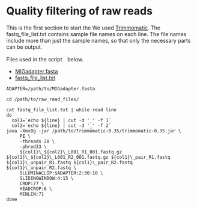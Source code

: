 # Quality filtering of raw reads

This is the first section to start the We used [Trimmomatic](https://github.com/usadellab/Trimmomatic). 
The fastq_file_list.txt contains sample file names on each line. The file names include more than just the sample names, so that only the necessary parts can be output.

Files used in the script　below.
- [MIGadapter.fasta](https://github.com/tmkhmbt/foraging_turtle_group_assignment/blob/main/files/MIGadapter.fasta)
- [fastq_file_list.txt](https://github.com/tmkhmbt/foraging_turtle_group_assignment/blob/main/files/fastq_file_list.txt)

```
ADAPTER=/path/to/MIGadapter.fasta

cd /path/to/raw_read_files/

cat fastq_file_list.txt | while read line
do
  col1=`echo ${line} | cut -d '_' -f 1`
  col2=`echo ${line} | cut -d '_' -f 2`
java -Xmx8g -jar /path/to/Trimmomatic-0.35/trimmomatic-0.35.jar \
     PE \
     -threads 28 \
     -phred33 \
     ${col1}\_${col2}\_L001_R1_001.fastq.gz ${col1}\_${col2}\_L001_R2_001.fastq.gz ${col1}\_pair_R1.fastq ${col1}\_unpair_R1.fastq ${col1}\_pair_R2.fastq ${col1}\_unpair_R2.fastq \
     ILLUMINACLIP:$ADAPTER:2:30:10 \
     SLIDINGWINDOW:4:15 \
     CROP:77 \
     HEADCROP:6 \
     MINLEN:71
done
```
